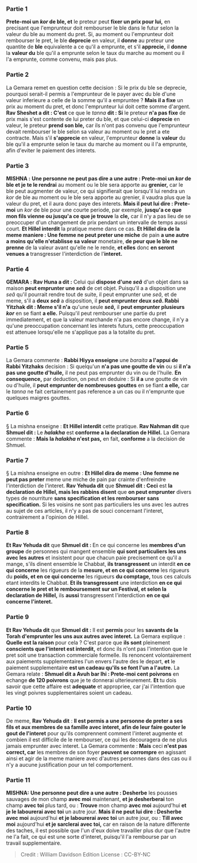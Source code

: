 
### Partie 1
<b>Prete-moi un <i>kor</i> de ble, et</b> le preteur peut <b>fixer un prix pour lui,</b> en precisant que l'emprunteur doit rembourser le ble dans le futur selon la valeur du ble au moment du pret. Si, au moment ou l'emprunteur doit rembourser le pret, le ble <b>deprecie</b> en valeur, il <b>donne</b> au preteur une quantite de <b>ble</b> equivalente a ce qu'il a emprunte, et s'il <b>apprecie,</b> il <b>donne</b> la <b>valeur du</b> ble qu'il a emprunte selon le taux du marche au moment ou il l'a emprunte, comme convenu, mais pas plus.

### Partie 2
La Gemara remet en question cette decision : Si le prix du ble se deprecie, pourquoi serait-il permis a l'emprunteur de le payer avec du ble d'une valeur inferieure a celle de la somme qu'il a empruntee ? <b>Mais il a fixe</b> un prix au moment du pret, et donc l'emprunteur lui doit cette somme d'argent. <b>Rav Sheshet a dit : C'est</b> ce que le <i>tanna</i> <b>dit : Si</b> le preteur <b>n'a pas fixe</b> de prix mais s'est contente de lui preter du ble, et que celui-ci <b>deprecie</b> en valeur, le preteur <b>prend son ble,</b> car ils n'ont pas convenu que l'emprunteur devait rembourser le ble selon sa valeur au moment ou le pret a ete contracte. Mais s'il <b>s'apprecie</b> en valeur, l'emprunteur <b>donne</b> la <b>valeur</b> du ble qu'il a emprunte selon le taux du marche au moment ou il l'a emprunte, afin d'eviter le paiement des interets.

### Partie 3
<strong>MISHNA :</strong> <b>Une personne ne peut pas dire a une autre : Prete-moi un <i>kor</i> de ble et je te le rendrai</b> au moment</b> ou le ble sera apporte au <b>grenier,</b> car le ble peut augmenter de valeur, ce qui signifierait que lorsqu'il lui rendra un <i>kor</i> de ble au moment ou le ble sera apporte au grenier, il vaudra plus que la valeur du pret, et il aura donc paye des interets. <b>Mais il peut lui dire : Prete-moi</b> un <i>kor</i> de ble pour une courte periode, par exemple, <b>jusqu'a ce que mon fils vienne ou jusqu'a ce que je trouve</b> la <b>cle,</b> car il n'y a pas lieu de se preoccuper d'un changement de prix pendant un intervalle de temps aussi court. <b>Et Hillel interdit</b> la pratique meme dans ce cas. <b>Et Hillel dira de la meme maniere : Une femme ne peut preter une miche</b> de pain <b>a une autre a moins qu'elle n'etablisse sa valeur</b> monetaire, <b>de peur que le ble ne prenne</b> de la valeur avant qu'elle ne le rende, <b>et elles</b> donc <b>en seront venues a</b> transgresser l'interdiction de l'<b>interet.</b>

### Partie 4
<strong>GEMARA :</strong> <b>Rav Huna a dit :</b> Celui qui <b>dispose d'une <i>seâ</i></b> d'un objet dans sa maison <b>peut emprunter une <i>seâ</i></b> de cet objet. Puisqu'il a a disposition une <i>seâ</i> qu'il pourrait rendre tout de suite, il peut emprunter une <i>seâ</i>, et de meme, s'il a <b>deux <i>seâ</i></b> a disposition, il <b>peut emprunter deux <i>seâ</i>. Rabbi Yitzhak dit : Meme s'il n'a</b> qu'une seule <b><i>seâ</i>,</b> il <b>peut emprunter plusieurs <i>kor</i></b> en se fiant <b>a elle.</b> Puisqu'il peut rembourser une partie du pret immediatement, et que la valeur marchande n'a pas encore change, il n'y a qu'une preoccupation concernant les interets futurs, cette preoccupation est attenuee lorsqu'elle ne s'applique pas a la totalite du pret.

### Partie 5
La Gemara commente : <b>Rabbi Hiyya enseigne</b> une <i>baraita</i> <b>a l'appui de Rabbi Yitzhaks</b> decision : Si quelqu'un <b>n'a pas une goutte de vin</b> ou si <b>il n'a pas une goutte d'huile,</b> il ne peut pas emprunter du vin ou de l'huile. <b>En consequence,</b> par deduction, on peut en deduire : Si <b>il a</b> une goutte de vin ou d'huile, il <b>peut emprunter de nombreuses gouttes</b> en se fiant <b>a elle,</b> car le <i>tanna</i> ne fait certainement pas reference a un cas ou il n'emprunte que quelques maigres gouttes.

### Partie 6
§ La mishna enseigne : <b>Et Hillel interdit</b> cette pratique. <b>Rav Nahman dit</b> que <b>Shmuel dit : </b> Le <b><i>halakha</i></b> est <b>conforme a la declaration de Hillel.</b> La Gemara commente : <b>Mais la <i>halakha</i> n'est pas,</b> en fait, <b>conforme</b> a la decision de Shmuel.

### Partie 7
§ La mishna enseigne en outre : <b>Et Hillel dira de meme : Une femme ne peut pas preter</b> meme une miche de pain par crainte d'enfreindre l'interdiction de l'interet. <b>Rav Yehuda dit</b> que <b>Shmuel dit : Ceci</b> est <b>la declaration de Hillel, mais les rabbins disent</b> que <b>on peut emprunter</b> divers types de nourriture <b>sans specification et les rembourser</b> <b>sans specification.</b> Si les voisins ne sont pas particuliers les uns avec les autres au sujet de ces articles, il n'y a pas de souci concernant l'interet, contrairement a l'opinion de Hillel.

### Partie 8
<b>Et Rav Yehuda dit</b> que <b>Shmuel dit : </b> En ce qui concerne les <b>membres d'un groupe</b> de personnes qui mangent ensemble <b>qui sont particuliers les uns avec les autres</b> et insistent pour que chacun paie precisement ce qu'il a mange, s'ils dinent ensemble le Chabbat, <b>ils transgressent</b> un interdit <b>en ce qui concerne</b> les rigueurs de la <b>mesure, et en ce qui concerne</b> les rigueurs du <b>poids, et en ce qui concerne</b> les rigueurs <b>du comptage,</b> tous ces calculs etant interdits le Chabbat. <b>Et ils transgressent</b> une interdiction <b>en ce qui concerne le pret et le remboursement sur un Festival, et selon la declaration de Hillel,</b> ils <b>aussi</b> transgressent l'interdiction <b>en ce qui concerne l'interet.</b>

### Partie 9
<b>Et Rav Yehuda dit</b> que <b>Shmuel dit : </b> Il est <b>permis</b> pour les <b>savants de la Torah d'emprunter les uns aux autres avec interet.</b> La Gemara explique : <b>Quelle est la raison</b> pour cela ? C'est parce que <b>ils sont</b> pleinement <b>conscients que l'interet est interdit,</b> et donc ils n'ont pas l'intention que le pret soit une transaction commerciale formelle. Ils renoncent volontairement aux paiements supplementaires l'un envers l'autre des le depart, <b>et</b> le paiement supplementaire <b>est un cadeau qu'ils se font l'un a l'autre.</b> La Gemara relate : <b>Shmuel dit a Avuh bar Ihi : Prete-moi cent poivrons</b> en echange <b>de 120 poivrons</b> que je te donnerai ulterieurement. <b>Et</b> tu dois savoir que cette affaire est <b>adequate</b> et appropriee, car j'ai l'intention que les vingt poivres supplementaires soient un cadeau.

### Partie 10
De meme, <b>Rav Yehuda dit</b> : <b>Il est permis a une personne de preter a ses fils et aux membres de sa famille avec interet, afin de leur faire gouter le gout de l'interet</b> pour qu'ils comprennent comment l'interet augmente et combien il est difficile de le rembourser, ce qui les decouragera de ne plus jamais emprunter avec interet. La Gemara commente : <b>Mais</b> ceci <b>n'est pas correct, car</b> les membres de son foyer <b>peuvent se corrompre</b> en agissant ainsi et agir de la meme maniere avec d'autres personnes dans des cas ou il n'y a aucune justification pour un tel comportement.

### Partie 11
<strong>MISHNA:</strong> <b>Une personne peut dire a une autre : Desherbe</b> les pousses sauvages de mon champ <b>avec moi</b> maintenant, <b>et je desherberai</b> ton champ <b>avec toi</b> plus tard, ou : <b>Trouve</b> mon champ <b>avec moi</b> aujourd'hui <b>et je le labourerai avec toi</b> un autre jour. <b>Mais il ne peut lui dire : Desherbe avec moi</b> aujourd'hui <b>et je labourerai avec toi</b> un autre jour, ou : <b>Till avec moi</b> aujourd'hui <b>et je sarclerai avec toi,</b> car en raison de la nature differente des taches, il est possible que l'un d'eux doive travailler plus dur que l'autre ne l'a fait, ce qui est une sorte d'interet, puisqu'il l'a rembourse par un travail supplementaire.

>Credit : William Davidson Edition
>License : CC-BY-NC